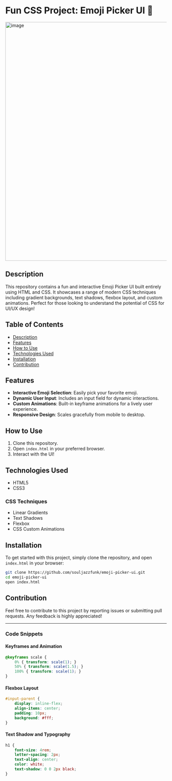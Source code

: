 # Fun CSS Project: Emoji Picker UI 🎨

<img width="743" alt="image" src="https://github.com/souljazzfunk/Emoji/assets/59495284/8172bd45-165f-4d56-bb03-ea9e1202aeb5">

## Description

This repository contains a fun and interactive Emoji Picker UI built entirely using HTML and CSS. It showcases a range of modern CSS techniques including gradient backgrounds, text shadows, flexbox layout, and custom animations. Perfect for those looking to understand the potential of CSS for UI/UX design!

## Table of Contents
- [Description](#description)
- [Features](#features)
- [How to Use](#how-to-use)
- [Technologies Used](#technologies-used)
- [Installation](#installation)
- [Contribution](#contribution)

## Features

- **Interactive Emoji Selection**: Easily pick your favorite emoji.
- **Dynamic User Input**: Includes an input field for dynamic interactions.
- **Custom Animations**: Built-in keyframe animations for a lively user experience.
- **Responsive Design**: Scales gracefully from mobile to desktop.

## How to Use

1. Clone this repository.
2. Open `index.html` in your preferred browser.
3. Interact with the UI!

## Technologies Used

- HTML5
- CSS3

### CSS Techniques
- Linear Gradients
- Text Shadows
- Flexbox
- CSS Custom Animations

## Installation

To get started with this project, simply clone the repository, and open `index.html` in your browser:

```bash
git clone https://github.com/souljazzfunk/emoji-picker-ui.git
cd emoji-picker-ui
open index.html
```

## Contribution

Feel free to contribute to this project by reporting issues or submitting pull requests. Any feedback is highly appreciated!

---

### Code Snippets

#### Keyframes and Animation

```css
@keyframes scale {
    0% { transform: scale(1); }
    50% { transform: scale(1.5); }
    100% { transform: scale(1); }
}
```

#### Flexbox Layout

```css
#input-parent {
    display: inline-flex;
    align-items: center;
    padding: 10px;
    background: #fff;
}
```

#### Text Shadow and Typography

```css
h1 {
    font-size: 4rem;
    letter-spacing: 2px;
    text-align: center;
    color: white;
    text-shadow: 0 0 2px black;
}
```
